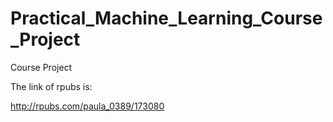 # Practical_Machine_Learning_Course_Project
Course Project


The link of rpubs is:

http://rpubs.com/paula_0389/173080
